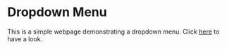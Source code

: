 # Dropdown Menu

This is a simple webpage demonstrating a dropdown menu. Click [here](https://codepen.io/shashiirk/full/RwarXRb) to have a look.
